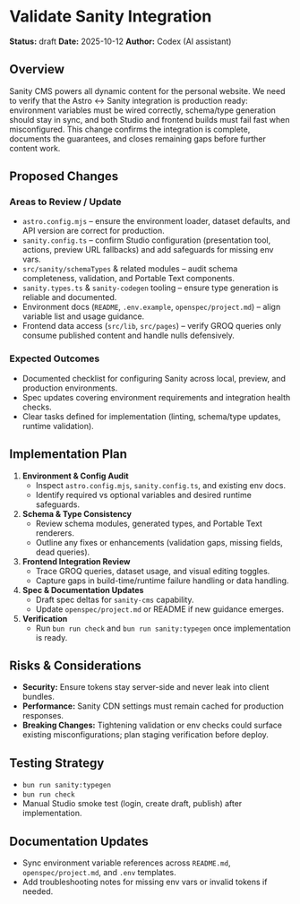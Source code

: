 # Validate Sanity Integration

**Status:** draft
**Date:** 2025-10-12
**Author:** Codex (AI assistant)

## Overview
Sanity CMS powers all dynamic content for the personal website. We need to verify that the Astro ↔ Sanity integration is production ready: environment variables must be wired correctly, schema/type generation should stay in sync, and both Studio and frontend builds must fail fast when misconfigured. This change confirms the integration is complete, documents the guarantees, and closes remaining gaps before further content work.

## Proposed Changes

### Areas to Review / Update
- `astro.config.mjs` – ensure the environment loader, dataset defaults, and API version are correct for production.
- `sanity.config.ts` – confirm Studio configuration (presentation tool, actions, preview URL fallbacks) and add safeguards for missing env vars.
- `src/sanity/schemaTypes` & related modules – audit schema completeness, validation, and Portable Text components.
- `sanity.types.ts` & `sanity-codegen` tooling – ensure type generation is reliable and documented.
- Environment docs (`README`, `.env.example`, `openspec/project.md`) – align variable list and usage guidance.
- Frontend data access (`src/lib`, `src/pages`) – verify GROQ queries only consume published content and handle nulls defensively.

### Expected Outcomes
- Documented checklist for configuring Sanity across local, preview, and production environments.
- Spec updates covering environment requirements and integration health checks.
- Clear tasks defined for implementation (linting, schema/type updates, runtime validation).

## Implementation Plan
1. **Environment & Config Audit**
   - Inspect `astro.config.mjs`, `sanity.config.ts`, and existing env docs.
   - Identify required vs optional variables and desired runtime safeguards.
2. **Schema & Type Consistency**
   - Review schema modules, generated types, and Portable Text renderers.
   - Outline any fixes or enhancements (validation gaps, missing fields, dead queries).
3. **Frontend Integration Review**
   - Trace GROQ queries, dataset usage, and visual editing toggles.
   - Capture gaps in build-time/runtime failure handling or data handling.
4. **Spec & Documentation Updates**
   - Draft spec deltas for `sanity-cms` capability.
   - Update `openspec/project.md` or README if new guidance emerges.
5. **Verification**
   - Run `bun run check` and `bun run sanity:typegen` once implementation is ready.

## Risks & Considerations
- **Security:** Ensure tokens stay server-side and never leak into client bundles.
- **Performance:** Sanity CDN settings must remain cached for production responses.
- **Breaking Changes:** Tightening validation or env checks could surface existing misconfigurations; plan staging verification before deploy.

## Testing Strategy
- `bun run sanity:typegen`
- `bun run check`
- Manual Studio smoke test (login, create draft, publish) after implementation.

## Documentation Updates
- Sync environment variable references across `README.md`, `openspec/project.md`, and `.env` templates.
- Add troubleshooting notes for missing env vars or invalid tokens if needed.
